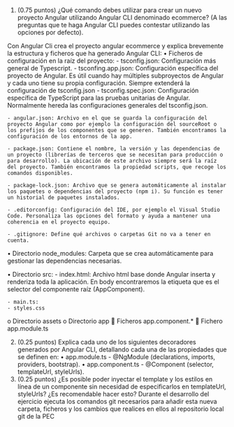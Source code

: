 1. (0.75 puntos) ¿Qué comando debes utilizar para crear un nuevo proyecto Angular utilizando Angular CLI denominado ecommerce? (A las preguntas que te haga Angular CLI puedes contestar utilizando las opciones por defecto).

Con Angular Cli crea el proyecto angular ecommerce y explica brevemente la estructura y ficheros que ha generado Angular CLI:
• Ficheros de configuración en la raíz del proyecto:
    - tsconfig.json: Configuración más general de Typescript.
    - tsconfing.app.json: Configuración específica del proyecto de Angular. Es útil cuando hay múltiples subproyectos de Angular y cada uno tiene su propia configuración. Siempre extenderá la configuración de tsconfig.json
    - tsconfig.spec.json: Configuración específica de TypeScript para las pruebas unitarias de Angular. Normalmente hereda las configuraciones generales del tsconfig.json.

    - angular.json: Archivo en el que se guarda la configuración del proyecto Angular como por ejemplo la configuración del sourceRoot o los prefijos de los componentes que se generen. También encontramos la configuración de los entornos de la app.

    - package.json: Contiene el nombre, la versión y las dependencias de un proyecto (librerías de terceros que se necesitan para producción o para desarrollo). La ubicación de este archivo siempre será la raíz del proyecto. También encontramos la propiedad scripts, que recoge los comandos disponibles. 

    - package-lock.json: Archivo que se genera automáticamente al instalar los paquetes o dependencias del proyecto (npm i). Su función es tener un historial de paquetes instalados. 

    - .editorconfig: Configuración del IDE, por ejemplo el Visual Studio Code. Personaliza las opciones del formato y ayuda a mantener una coherencia en el proyecto equipo.

    - .gitignore: Define qué archivos o carpetas Git no va a tener en cuenta.  
    

• Directorio node_modules: Carpeta que se crea automáticamente para gestionar las dependencias necesarias.

• Directorio src:
    - index.html: Archivo html base donde Angular inserta y renderiza toda la aplicación. En body encontraremos la etiqueta <app-root></app-root> que es el selector del componente raíz (AppComponent).
 
    - main.ts: 
    - styles.css

o Directorio assets
o Directorio app
 Ficheros app.component.*
 Fichero app.module.ts

2. (0.25 puntos) Explica cada uno de los siguientes decoradores generados por Angular CLI, detallando cada una de las propiedades que se definen en:
• app.module.ts - @NgModule (declarations, imports,
providers, bootstrap).
• app.component.ts - @Component (selector, templateUrl,
styleUrls).
3. (0.25 puntos) ¿Es posible poder inyectar el template y los estilos en línea de un
componente sin necesidad de especificarlos en templateUrl, styleUrls?
¿Es recomendable hacer esto?
Durante el desarrollo del ejercicio ejecuta los comandos git necesarios para añadir esta nueva carpeta, ficheros y los cambios que realices en ellos al repositorio local git de la
PEC